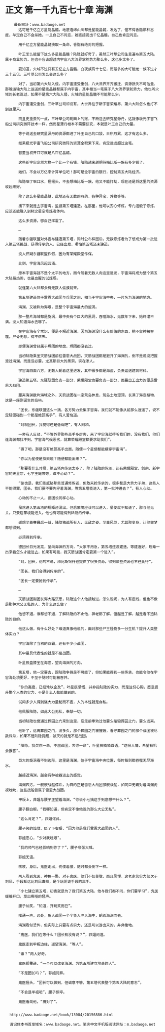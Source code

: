 # 正文 第一千九百七十章 海渊
        最新网址：www.badaoge.net
          这可是千亿立方星能晶髓，地底连绵山川都是星能晶髓，发达了，怪不得香脂那种态度，牟定自己不会杀她，一旦自己不同意，她直接说出千亿晶髓，自己也肯定同意。
      
          用千亿立方星能晶髓换取一条命，香脂有绝对的把握。
      
          叶王怎么能留下这么多星能晶髓？陆隐就好奇了，虽然三叶草公司生意遍布第五大陆，属于商业势力，但也不应该超过内宇宙八大流界掌舵势力那么多，这也多太多了。
      
          要知道，火域不过只有五亿立方晶髓，白夜族有十七亿，而最多的大圩魍龙一族不过才三十五亿，三叶草公司怎么会这么多？
      
          对了，当初第六大陆入侵，内宇宙遭受重创，八大流界齐齐搬迁，资源损失不可估量，那艘运输大陆上运送的星能晶髓都属于内宇宙，其中相当一笔属于八大流界掌舵势力，他也听火域的长老说过，如果不是第六大陆入侵，火域的星能晶髓不可能那么少。
      
          内宇宙遭受重创，三叶草公司却没有，大世界位于新宇宙荣耀界，第六大陆怎么也打不到这里来。
      
          而且更重要的一点，三叶草公司明面上的账，不断送去研究星源丹，这就像极光宇宙飞船公司研究微阵技术一样，然而星源丹根本不需要研究，本就是叶王自己的力量。
      
          等于说送去研究星源丹的资源都进了叶王自己的口袋，日积月累，这才有这么多。
      
          如果极光宇宙飞船公司研究微阵的资源全积累下来，肯定远远超过这笔。
      
          智董当初开口可就是八百亿晶髓。
      
          这些新宇宙庞然大物一个比一个有钱，陆隐越来越期待梅比斯一族有多少钱了。
      
          她们，不会以万亿来计算单位吧！那可是全宇宙的银行，控制第五大陆经济。
      
          陆隐咽了咽口水，摇摇头，不去想梅比斯一族，他又不能打劫，现在还是将这里的资源收起来好。
      
          除了这么多星能晶髓，此地还有无数的丹药，各种异宝，外物等等。
      
          接下来就是去宇宙海，监督第五塔建造，在那里，他可以安心修炼，专门摇骰子修炼，应该还能融入到树之星空修炼者体内。
      
          这么多资源，够自己挥霍了。
      
          …
      
          随着东疆联盟对外宣布建造第五塔，同时公布样图后，无数修炼者为了想成为第一批进入第五塔挑战，获得传承的人，已经出发，哪怕第五塔还未建造。
      
          没人怀疑东疆联盟作假，因为有荣耀殿堂作保。
      
          此刻，宇宙海风起云涌。
      
          原本宇宙海就不是个太平的地方，而今随着无数人向这里进发，宇宙海将成为整个第五大陆最热闹，也最血腥的试炼场。
      
          就连第六大陆都会有无数人偷摸前来。
      
          第五塔建造位于雷恩大战团与兵团之间，相当于宇宙海中央，一片名为海渊的地方。
      
          海渊，又被称为海眼，是整个宇宙海最大的旋涡。
      
          那一整片海域都是旋涡，最中央有个巨大的黑洞，吞噬海水，无数年下来，始终灌不满，没人知道海水去哪了。
      
          在宇宙海有个常识，便是不解近海渊，因为海渊没什么有价值的东西，稍不留神被吞噬，尸骨无存，得不偿失。
      
          即便海渊曾经属于烬团的地盘，烬团都没去过。
      
          当初陆隐乘坐天箭战团前往雷恩大战团，天箭战团都是避开了海渊的，倒不是说没把握渡过海渊，而是没必要，尤其那巨大的黑洞，实在渗人。
      
          宇宙海四面八方，无数人朝着这里进发，其中很多都是海盗，负责运送建筑材料。
      
          建造第五塔，东疆联盟负责一部分，荣耀殿堂也要负责一部分，而最出工出力的便是雷恩大战团。
      
          距离海渊数片海域之外，天箭战团在一座荒岛休息，荒岛土地湿润，长满了海底植物，这是一座刚诞生的岛屿。
      
          “团长，东疆联盟这么一搞，各方势力云集宇宙海，我们就不能像从前那么逍遥了，说不定随便碰到一个都是绝顶高手”，有人苦恼道。
      
          “对啊团长，我觉得还是低调吧”，有人附和。
      
          一旁有人反驳，“不管外界那些高手多厉害，来了宇宙海就得听我们的，没有我们，他们连海渊都找不到，宇宙海气候恶劣，就算荣耀殿堂都要求助我们”。
      
          “得了吧，那是没有绝顶高手出面，随便一个星使都能横穿宇宙海”。
      
          “你以为星使是探索境？随便都能出来？”。
      
          “那要看什么时候，第五塔内传承太多了，除了陆隐的传承，还有荣耀殿堂，剑宗，新宇宙的天星宗，七字王庭等等，谁不心动？”。
      
          “倒也是，我们能威胁那些普通修炼者，但敢来抢传承的，很多都是大势力子弟，这些人不能得罪，团长，我们要不要先守着海渊，等第五塔能进入，第一批冲进去？”，有人心动。
      
          心动的不止一人，德团长同样心动。
      
          虽然进入第五塔的规矩还没出，但启蒙境应该可以进入，星使就不知道了，那与他无关，只要启蒙境能进入，他也有可能得到陆隐的传承。
      
          遥想至尊赛最后一战，陆隐独战所有人，无敌之姿，至尊风范，尤其那变身，让他做梦都想得到。
      
          必须得到传承。
      
          德团长目光发亮，望向海渊的方向，“大家不用急，第五塔还没建造，等建造好，规矩一出来看怎么才能进去，如果有可能，我天箭战团肯定要第一个进入”。
      
          “对，团长，别的不说，梅比斯银行也提供了很多资源，得到那些资源也不枉此行”。
      
          “团长，我们会得到传承的”。
      
          “团长一定要抢到传承”。
      
          …
      
          天箭战团副团长海大路沉思，陆隐这个人他接触过，怎么说呢，为人有底线，但也不像是那种大公无私的人，为什么这么做？
      
          他想不通，谁都想不通，了解陆隐的不止他，禅老都了解，但越是了解，越是看不透陆隐的目的。
      
          他这么做，有什么好处？难道真像他说的，面对那些尸王怪物多一分生机？提升人类整体实力？
      
          宇宙海除了当初的四霸，还有不少小战团，
      
          其中最具代表性的就是不屈战团。
      
          叶星辰盘膝坐在海底，望向海渊的方向。
      
          第五塔，他一定要去，跟陆隐争锋是不可能了，但如果能得到一些传承，也能令他在宇宙海处境更好，不至于随时可能被吞并。
      
          “你的高度，已经难以企及”，叶星辰感慨，并非指陆隐的实力，而是这份心胸，愿意提升整个人类的实力，不是什么人都能做到的。
      
          试问多少人得到强大力量秘而不宣，人的本性就是自私。
      
          他佩服陆隐，如此大公无私，奉献一切。
      
          当初陆隐也曾通过葬园之门来到这里，临走前奉劝过他要么摧毁葬园之门，要么远离。
      
          他听了，远离葬园之门，没多久，那个葬园之门被摧毁，看守葬园之门的那个战团被尽数诛杀，如果不是陆隐提醒，被灭的就是不屈战团。
      
          “陆隐，我欠你一命，不屈战团，欠你一命”，叶星辰喃喃自语，“这份人情，希望有机会报答”。
      
          巨大的旋涡看不到边际，这里是海渊，位于宇宙海中央位置，每时每刻都吞噬无尽海水。
      
          越接近海渊，越会有种被吞进去的感觉。
      
          海渊西方，一艘艘战船停泊，为首的正是雷恩大战团那艘战船，如同巨无霸对着海渊虎视眈眈，这些战船皆属于雷恩大战团。
      
          甲板上，菲姐与腰子正望着海渊，“你说小七搞这手到底想干什么？”。
      
          腰子翻白眼，“我哪知道，但肯定不像他说的那么大公无私”。
      
          “这么肯定？”，菲姐诧异。
      
          腰子笑的灿烂，眨了下右眼，“因为他是我们雷恩大战团的人”。
      
          菲姐恶心，“少对我眨眼”。
      
          “我的帅气已经影响到你了？”，腰子夸张大喊。
      
          菲姐无语。
      
          咳咳，身后，鬼医走出，佝偻着腰，随时都会倒下一样。
      
          两人看到鬼医，神色一整，对于鬼医，他们不仅尊敬，而且忌惮，这老家伙实力仅次于刘凤，手段却远比刘凤毒辣，是个玩阴诡手段的高手。
      
          “小七建立第五塔，初衷就是为了我们第五大陆，他与我们都不同，你们要学习”，鬼医缓缓开口，发出嘶哑的怪声。
      
          腰子讪笑，“知道，开玩笑而已”。
      
          噗通一声，远处，鱼人战团一个个鱼人冲入海中，朝着海渊而去。
      
          海渊看似恐怖，但实际上只要有点实力，还是可以游出来的，并非绝地。
      
          “鬼医，我们在等什么？团长有没有说？”，菲姐问道。
      
          鬼医走到甲板边缘，遥望海渊，“等人”。
      
          “谁？”两人好奇。
      
          鬼医郑重道，“一个可以改变海渊，为第五塔建立地基的人”。
      
          “不是团长吗？”，菲姐诧异。
      
          鬼医摇头，“团长可以做到，但诚意不够，第五塔代表整个第五大陆的意志”。
      
          “不会是半祖吧”，腰子惊呼。
      
          鬼医看向他，“猜对了”。
      
      
      http://www.badaoge.net/book/13084/20156886.html
      
      请记住本书首发域名：www.badaoge.net。笔尖中文手机版阅读网址：m.badaoge.net